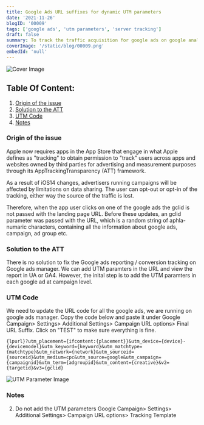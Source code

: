 ```yaml
---
title: Google Ads URL suffixes for dynamic UTM parameters
date: '2021-11-26'
blogID: '00009'
tags: ['google ads', 'utm parameters', 'server tracking']
draft: false
summary: To track the traffic acquisition for google ads on google analytics for iOS14+ users. To track the performance of the google ads in UA or GA4 using traffic acquisition reports
coverImage: '/static/blog/00009.png'
embedId: 'null'
---
```


![Cover Image](/static/blog/00009.png)

## Table Of Content:

1. [Origin of the issue](#origin-of-the-issue)
2. [Solution to the ATT](#solution-to-the-att)
3. [UTM Code](#utm-code)
4. [Notes](#notes)

### Origin of the issue

Apple now requires apps in the App Store that engage in what Apple defines as "tracking" to obtain permission to "track" users across apps and websites owned by third parties for advertising and measurement purposes through its AppTrackingTransparency (ATT) framework.

As a result of iOS14 changes, advertisers running campaigns will be affected by limitations on data sharing. The user can opt-out or opt-in of the tracking, either way the source of the traffic is lost.

Therefore, when the app user clicks on one of the google ads the gclid is not passed with the landing page URL. Before these updates, an gclid parameter was passed with the URL, which is a random string of aphla-numaric characters, containing all the information about google ads, campaign, ad group etc.

### Solution to the ATT

There is no solution to fix the Google ads reporting / conversion tracking on Google ads manager. We can add UTM paramters in the URL and view the report in UA or GA4. However, the inital step is to add the UTM paramters in each google ad at campaign level.

### UTM Code

We need to update the URL code for all the google ads, we are running on google ads manager. Copy the code below and paste it under Google Campaign> Settings> Additional Settings> Campaign URL options> Final URL Suffix. Click on "TEST" to make sure everything is fine.

```
{lpurl}?utm_placement={ifcontent:{placement}}&utm_device={device}-{devicemodel}&utm_keyword={keyword}&utm_matchtype={matchtype}&utm_network={network}&utm_sourceid={sourceid}&utm_medium=cpc&utm_source=google&utm_campaign={campaignid}&utm_term={adgroupid}&utm_content={creative}&v2={targetid}&v3={gclid}

```

![UTM Parameter Image](/static/blog/00009_1.png)

### Notes

2. Do not add the UTM parameters Google Campaign> Settings> Additional Settings> Campaign URL options> Tracking Template
